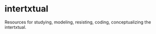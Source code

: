 # intertxtual
Resources for studying, modeling, resisting, coding, conceptualizing the intertxtual.
